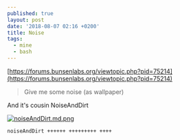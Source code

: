 ```yaml
---
published: true
layout: post
date: '2018-08-07 02:16 +0200'
title: Noise
tags:
  - mine
  - bash
---
```

[https://forums.bunsenlabs.org/viewtopic.php?pid=75214](https://forums.bunsenlabs.org/viewtopic.php?pid=75214)

> Give me some noise (as wallpaper)

And it's cousin NoiseAndDirt

[![noiseAndDirt.md.png](https://cdn.scrot.moe/images/2018/08/14/noiseAndDirt.md.png)](https://cdn.scrot.moe/images/2018/08/14/noiseAndDirt.png)

    noiseAndDirt ++++++ +++++++++ ++++

